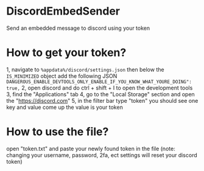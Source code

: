 # DiscordEmbedSender
Send an embedded message to discord using your token


# How to get your token?
1, navigate to `%appdata%/discord/settings.json` then below the `IS_MINIMIZED` object add the following JSON `DANGEROUS_ENABLE_DEVTOOLS_ONLY_ENABLE_IF_YOU_KNOW_WHAT_YOURE_DOING": true,`
2, open discord and do ctrl + shift + I to open the development tools
3, find the "Applications" tab
4, go to the "Local Storage" section and open the "https://discord.com"
5, in the filter bar type "token" you should see one key and value come up the value is your token

# How to use the file?
open "token.txt" and paste your newly found token in the file (note: changing your username, password, 2fa, ect settings will
reset your discord token)
